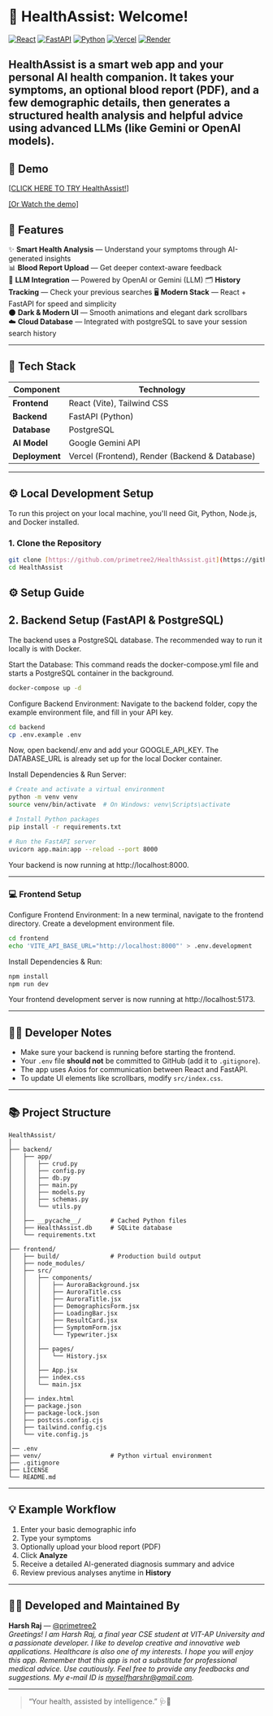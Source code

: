 # 🌿 HealthAssist: Welcome!

[![React](https://img.shields.io/badge/React-20232A?style=for-the-badge&logo=react&logoColor=61DAFB)](https://reactjs.org/)
[![FastAPI](https://img.shields.io/badge/FastAPI-005571?style=for-the-badge&logo=fastapi)](https://fastapi.tiangolo.com/)
[![Python](https://img.shields.io/badge/Python-3776AB?style=for-the-badge&logo=python&logoColor=white)](https://www.python.org/)
[![Vercel](https://img.shields.io/badge/Vercel-000000?style=for-the-badge&logo=vercel&logoColor=white)](https://vercel.com/)
[![Render](https://img.shields.io/badge/Render-46E3B7?style=for-the-badge&logo=render&logoColor=white)](https://render.com/)

**HealthAssist** is a smart web app and your personal AI health companion. It takes your symptoms, an optional blood report (PDF), and a few demographic details, then generates a structured health analysis and helpful advice using advanced LLMs (like Gemini or OpenAI models). 
---

## 🎥 Demo
[[CLICK HERE TO TRY HealthAssist!](https://health-assist-rose.vercel.app/)]

[[Or Watch the demo]](https://drive.google.com/file/d/1iDCuAI80BAPXX9SEevZUiGiGj2ut6r4r/view?usp=sharing)


## 🚀 Features

✨ **Smart Health Analysis** — Understand your symptoms through AI-generated insights  
📊 **Blood Report Upload** — Get deeper context-aware feedback  
🧠 **LLM Integration** — Powered by OpenAI or Gemini (LLM) 
🗂️ **History Tracking** — Check your previous searches
🖥️ **Modern Stack** — React + FastAPI for speed and simplicity  
🌑 **Dark & Modern UI** — Smooth animations and elegant dark scrollbars  
☁️ **Cloud Database** — Integrated with postgreSQL to save your session search history

---

## 🧩 Tech Stack

| Component      | Technology                                     |
| -------------- | ---------------------------------------------- |
| **Frontend** | React (Vite), Tailwind CSS                     |
| **Backend** | FastAPI (Python)                               |
| **Database** | PostgreSQL                                     |
| **AI Model** | Google Gemini API                              |
| **Deployment** | Vercel (Frontend), Render (Backend & Database) |

---
## ⚙️ Local Development Setup

To run this project on your local machine, you'll need Git, Python, Node.js, and Docker installed.

### 1. Clone the Repository

```bash
git clone [https://github.com/primetree2/HealthAssist.git](https://github.com/primetree2/HealthAssist.git)
cd HealthAssist
```
## ⚙️ Setup Guide 

## 2. Backend Setup (FastAPI & PostgreSQL)
The backend uses a PostgreSQL database. The recommended way to run it locally is with Docker.

Start the Database: This command reads the docker-compose.yml file and starts a PostgreSQL container in the background.

```bash
docker-compose up -d
```
Configure Backend Environment: Navigate to the backend folder, copy the example environment file, and fill in your API key.

```bash
cd backend
cp .env.example .env
```
Now, open backend/.env and add your GOOGLE_API_KEY. The DATABASE_URL is already set up for the local Docker container.

Install Dependencies & Run Server:

```bash
# Create and activate a virtual environment
python -m venv venv
source venv/bin/activate  # On Windows: venv\Scripts\activate

# Install Python packages
pip install -r requirements.txt

# Run the FastAPI server
uvicorn app.main:app --reload --port 8000
```
Your backend is now running at http://localhost:8000.

---

### 💻 Frontend Setup
Configure Frontend Environment: In a new terminal, navigate to the frontend directory. Create a development environment file.

```bash
cd frontend
echo 'VITE_API_BASE_URL="http://localhost:8000"' > .env.development
```
Install Dependencies & Run:

```bash
npm install
npm run dev
```
Your frontend development server is now running at http://localhost:5173.

---

## 🧑‍💻 Developer Notes

- Make sure your backend is running before starting the frontend.
- Your `.env` file **should not** be committed to GitHub (add it to `.gitignore`).
- The app uses Axios for communication between React and FastAPI.
- To update UI elements like scrollbars, modify `src/index.css`.

---

## 📚 Project Structure

```
HealthAssist/
│
├── backend/
│   ├── app/
│   │   ├── crud.py
│   │   ├── config.py
│   │   ├── db.py
│   │   ├── main.py
│   │   ├── models.py
│   │   ├── schemas.py
│   │   └── utils.py
│   │
│   ├── __pycache__/        # Cached Python files
│   ├── HealthAssist.db     # SQLite database              
│   └── requirements.txt
│
├── frontend/
│   ├── build/              # Production build output
│   ├── node_modules/
│   ├── src/
│   │   ├── components/
│   │   │   ├── AuroraBackground.jsx
│   │   │   ├── AuroraTitle.css
│   │   │   ├── AuroraTitle.jsx
│   │   │   ├── DemographicsForm.jsx
│   │   │   ├── LoadingBar.jsx
│   │   │   ├── ResultCard.jsx
│   │   │   ├── SymptomForm.jsx
│   │   │   └── Typewriter.jsx
│   │   │
│   │   ├── pages/
│   │   │   └── History.jsx
│   │   │
│   │   ├── App.jsx
│   │   ├── index.css
│   │   └── main.jsx
│   │
│   ├── index.html
│   ├── package.json
│   ├── package-lock.json
│   ├── postcss.config.cjs
│   ├── tailwind.config.cjs
│   └── vite.config.js
│
│── .env 
├── venv/                   # Python virtual environment
├── .gitignore
├── LICENSE
└── README.md

```

---

## 💡 Example Workflow

1. Enter your basic demographic info  
2. Type your symptoms  
3. Optionally upload your blood report (PDF)  
4. Click **Analyze**  
5. Receive a detailed AI-generated diagnosis summary and advice  
6. Review previous analyses anytime in **History**

---

## 👨‍💻 Developed and Maintained By

**Harsh Raj** — [@primetree2](https://github.com/primetree2)  
*Greetings! I am Harsh Raj, a final year CSE student at VIT-AP University and a passionate developer. I like to develop creative and innovative web applications. Healthcare is also one of my interests. I hope you will enjoy this app. Remember that this app is not a substitute for professional medical advice. Use cautiously. Feel free to provide any feedbacks and suggestions. My e-mail ID is myselfharshr@gmail.com.*

---

> “Your health, assisted by intelligence.” 🩺🤖
